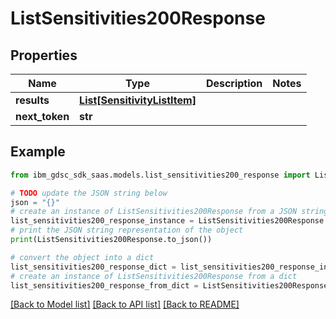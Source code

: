 # ListSensitivities200Response


## Properties

Name | Type | Description | Notes
------------ | ------------- | ------------- | -------------
**results** | [**List[SensitivityListItem]**](SensitivityListItem.md) |  | 
**next_token** | **str** |  | 

## Example

```python
from ibm_gdsc_sdk_saas.models.list_sensitivities200_response import ListSensitivities200Response

# TODO update the JSON string below
json = "{}"
# create an instance of ListSensitivities200Response from a JSON string
list_sensitivities200_response_instance = ListSensitivities200Response.from_json(json)
# print the JSON string representation of the object
print(ListSensitivities200Response.to_json())

# convert the object into a dict
list_sensitivities200_response_dict = list_sensitivities200_response_instance.to_dict()
# create an instance of ListSensitivities200Response from a dict
list_sensitivities200_response_from_dict = ListSensitivities200Response.from_dict(list_sensitivities200_response_dict)
```
[[Back to Model list]](../README.md#documentation-for-models) [[Back to API list]](../README.md#documentation-for-api-endpoints) [[Back to README]](../README.md)


